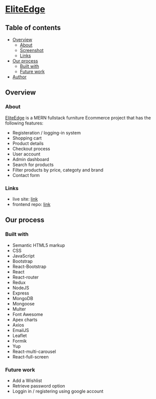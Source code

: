 # [EliteEdge](https://EliteEdge-frontend.vercel.app)
## Table of contents

- [Overview](#overview)
  - [About](#About)
  - [Screenshot](#screenshot)
  - [Links](#links)
- [Our process](#our-process)
  - [Built with](#built-with)
  - [Future work](#future-work)
- [Author](#author)

## Overview
### About

[EliteEdge](https://EliteEdge-frontend.vercel.app) is a MERN fullstack furniture Ecommerce project that has the following features:

- Registeration / logging-in system
- Shopping cart
- Product details
- Checkout process
- User account
- Admin dashboard
- Search for products
- Filter products by price, categoty and brand
- Contact form


### Links

- live site: [link](https://EliteEdge-frontend.vercel.app)
- frontend repo: [link](https://github.com/tridev1004/elite-edge-frontend)

## Our process

### Built with

- Semantic HTML5 markup
- CSS
- JavaScript
- Bootstrap
- React-Bootstrap
- React
- React-router
- Redux
- NodeJS
- Express
- MongoDB
- Mongoose
- Multer
- Font Awesome
- Apex charts
- Axios
- EmailJS
- Leaflet
- Formik
- Yup
- React-multi-carousel
- React-full-screen

### Future work

- Add a Wishlist
- Retrieve password option
- Loggin in / registering using google account


